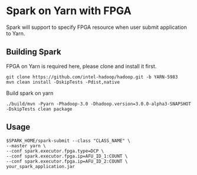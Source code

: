 # Spark on Yarn with FPGA

Spark will support to specify FPGA resource when user submit application to Yarn.

## Building Spark

FPGA on Yarn is required here, please clone and install it first.

	git clone https://github.com/intel-hadoop/hadoop.git -b YARN-5983
	mvn clean install -DskipTests -Pdist,native

Build spark on yarn

	./build/mvn -Pyarn -Phadoop-3.0 -Dhadoop.version=3.0.0-alpha3-SNAPSHOT -DskipTests clean package

## Usage

	$SPARK_HOME/spark-submit --class "CLASS_NAME" \
	--master yarn \
	--conf spark.executor.fpga.type=DCP \
	--conf spark.executor.fpga.ip=AFU_ID_1:COUNT \
	--conf spark.executor.fpga.ip=AFU_ID_2:COUNT \
	your_spark_application.jar
